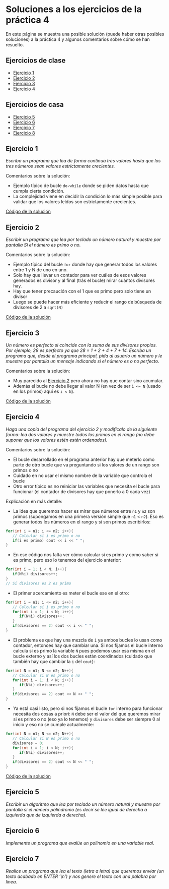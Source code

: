 # Soluciones a los ejercicios de la práctica 4 

En este página se muestra una posible solución (puede haber otras posibles soluciones) a la práctica 4 y algunos comentarios sobre cómo se han resuelto.

## Ejercicios de clase

* [Ejercicio 1](#ejercicio-1)
* [Ejercicio 2](#ejercicio-2)
* [Ejercicio 3](#ejercicio-3)
* [Ejercicio 4](#ejercicio-4)

## Ejercicios de casa

* [Ejercicio 5](#ejercicio-5)
* [Ejercicio 6](#ejercicio-6)
* [Ejercicio 7](#ejercicio-7)
* [Ejercicio 8](#ejercicio-8)

## Ejercicio 1

*Escriba un programa que lea de forma continua tres valores hasta que los tres números sean valores estrictamente crecientes.*

Comentarios sobre la solución:

* Ejemplo típico de bucle `do-while` donde se piden datos hasta que cumpla cierta condición.
* La complejidad viene en decidir la condición lo más simple posible para validar que los valores leídos son estrictamente crecientes.

[Código de la solución](p4/p4e1.cpp)

## Ejercicio 2

*Escribir un programa que lea por teclado un número natural y muestre por pantalla Si el número es primo o no.*

Comentarios sobre la solución:

* Ejemplo típico del bucle `for` donde hay que generar todos los valores entre 1 y N de uno en uno.
* Solo hay que llevar un contador para ver cuáles de esos valores generados es divisor y al final (trás el bucle) mirar cuántos divisores hay.
* Hay que tener precaución con el 1 que es primo pero solo tiene un divisor
* Luego se puede hacer más eficiente y reducir el rango de búsqueda de divisores de 2 a `sqrt(N)`

[Código de la solución](p4/p4e2.cpp)

## Ejercicio 3

*Un número es perfecto si coincide con la suma de sus divisores propios. Por ejemplo, 28 es perfecto ya que 28 = 1 + 2 + 4 + 7 + 14. Escriba un programa que, desde el programa principal, pida al usuario un número y le muestre por pantalla un mensaje indicando si el número es o no perfecto.* 

Comentarios sobre la solución:

* Muy parecido al [Ejercicio 2](#ejercicio-2) pero ahora no hay que contar sino acumular.
* Además el bucle no debe llegar al valor N (en vez de ser `i <= N` (usado en los primos) aquí es `i < N`).

[Código de la solución](p4/p4e3.cpp)


## Ejercicio 4

*Haga una copia del programa del ejercicio 2 y modifícalo de la siguiente forma: lea dos valores y muestre todos los primos en el rango (no debe suponer que los valores estén estén ordenados).*

Comentarios sobre la solución:

* El bucle desarrollado en el programa anterior hay que meterlo como parte de otro bucle que va preguntando si los valores de un rango son primos o no
* Cuidado en no usar el mismo nombre de la variable que controla el bucle
* Otro error típico es no reiniciar las variables que necesita el bucle para funcionar (el contador de divisores hay que ponerlo a 0 cada vez)

Explicación en más detalle:

* La idea que queremos hacer es mirar que números entre `n1` y `n2` son primos (supongamos en una primera versión simple que `n1` < `n2`). Eso es generar todos los números en el rango y si son primos escribirlos:
```cpp
for(int i = n1; i <= n2; i++){
   // Calcular si i es primo o no
   if(i es primo) cout << i << " ";
}
```
* En ese código nos falta ver cómo calcular si es primo y como saber si es primo, pero eso lo tenemos del ejercicio anterior:
```cpp
for(int i = 1; i < N; i++){
   if(N%i) divisores++;
}
// Si divisores es 2 es primo
```
* El primer acercamiento es meter el bucle ese en el otro:
```cpp
for(int i = n1; i <= n2; i++){
   // Calcular si i es primo o no
   for(int i = 1; i < N; i++){
      if(N%i) divisores++;
   }
   if(divisores == 2) cout << i << " ";
}
```
* El problema es que hay una mezcla de `i` ya ambos bucles lo usan como contador, entonces hay que cambiar una. Si nos fijamos el bucle interno calcula si es primo la variable `N` pues podemos usar esa misma en el bucle externo y así los dos bucles están coordinados (cuidado que también hay que cambiar la `i` del `cout`):
```cpp
for(int N = n1; N <= n2; N++){
   // Calcular si N es primo o no
   for(int i = 1; i < N; i++){
      if(N%i) divisores++;
   }
   if(divisores == 2) cout << N << " ";
}
```
* Ya está casi listo, pero si nos fijamos el bucle `for` interno para funcionar necesita dos cosas a priori: `N` debe ser el valor del que queremos mirar si es primo o no (eso ya lo tenemos) y `divisores` debe ser siempre 0 al inicio y eso no se cumple actualmente:
```cpp
for(int N = n1; N <= n2; N++){
   // Calcular si N es primo o no
   divisores = 0;
   for(int i = 1; i < N; i++){
      if(N%i) divisores++;
   }
   if(divisores == 2) cout << N << " ";
}
```

[Código de la solución](p4/p4e4.cpp)


## Ejercicio 5

*Escribir un algoritmo que lea por teclado un número natural y muestre por pantalla si el número palíndromo (es decir se lee igual de derecha a izquierda que de izquierda a derecha).*

## Ejercicio 6

*Implemente un programa que evalúe un polinomio en una variable real.*

## Ejercicio 7

*Realice un programa que lea el texto (letra a letra) que queremos enviar (un texto acabado en ENTER ‘\n’) y nos genere el texto con una palabra por línea.*
